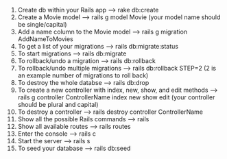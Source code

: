 1. Create db within your Rails app --> rake db:create
2. Create a Movie model --> rails g model Movie (your model name should be single/capital)
3. Add a name column to the Movie model --> rails g migration AddNameToMovies
4. To get a list of your migrations --> rails db:migrate:status
5. To start migrations --> rails db:migrate
6. To rollback/undo a migration --> rails db:rollback
7. To rollback/undo multiple migrations --> rails db:rollback STEP=2 (2 is an example number of migrations to roll back)
8. To destroy the whole databse --> rails db:drop
9. To create a new controller with index, new, show, and edit methods --> rails g controller ControllerName index new show edit (your controller should be plural and capital)
10. To destroy a controller --> rails destroy controller ControllerName
11. Show all the possible Rails commands --> rails
12. Show all available routes --> rails routes
13. Enter the console --> rails c
14. Start the server --> rails s
15. To seed your database --> rails db:seed
